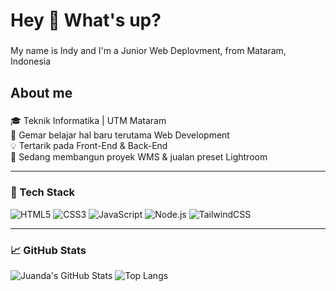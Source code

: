 <h1 align="left">Hey 👋 What's up?</h1>

###

<p align="left">My name is Indy and I'm a Junior Web Deplovment, from Mataram, Indonesia</p>

###

<h2 align="left">About me</h2>

###

🎓 Teknik Informatika | UTM Mataram  
🌱 Gemar belajar hal baru terutama Web Development  
💡 Tertarik pada Front-End & Back-End  
📘 Sedang membangun proyek WMS & jualan preset Lightroom

---

### 🔧 Tech Stack
![HTML5](https://img.shields.io/badge/html5-E34F26?style=flat&logo=html5&logoColor=white)
![CSS3](https://img.shields.io/badge/css3-1572B6?style=flat&logo=css3&logoColor=white)
![JavaScript](https://img.shields.io/badge/javascript-F7DF1E?style=flat&logo=javascript&logoColor=black)
![Node.js](https://img.shields.io/badge/node.js-339933?style=flat&logo=node.js&logoColor=white)
![TailwindCSS](https://img.shields.io/badge/tailwindcss-06B6D4?style=flat&logo=tailwind-css&logoColor=white)

---

### 📈 GitHub Stats
![Juanda's GitHub Stats](https://github-readme-stats.vercel.app/api?username=MassDika&show_icons=true&theme=radical)
![Top Langs](https://github-readme-stats.vercel.app/api/top-langs/?username=MassDika&layout=compact&theme=radical)
